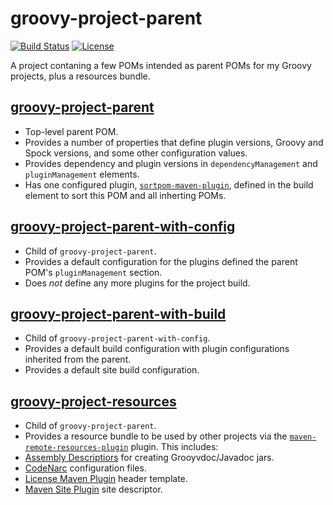 # groovy-project-parent
[![Build Status](https://travis-ci.org/rvenutolo/groovy-project-parent.svg?branch=master)](https://travis-ci.org/rvenutolo/groovy-project-parent)
[![License](https://img.shields.io/hexpm/l/plug.svg)](https://www.apache.org/licenses/LICENSE-2.0)

A project contaning a few POMs intended as parent POMs for my Groovy projects, plus a resources bundle.

## [groovy-project-parent](pom.xml)

* Top-level parent POM.
* Provides a number of properties that define plugin versions, Groovy and Spock versions, and some other configuration values.
* Provides dependency and plugin versions in `dependencyManagement` and `pluginManagement` elements.
* Has one configured plugin, [`sortpom-maven-plugin`](https://github.com/Ekryd/sortpom), defined in the build element to sort this POM and all inherting POMs.

## [groovy-project-parent-with-config](groovy-project-parent-with-config/pom.xml)

* Child of `groovy-project-parent`.
* Provides a default configuration for the plugins defined the parent POM's `pluginManagement` section.
* Does _not_ define any more plugins for the project build.

## [groovy-project-parent-with-build](groovy-project-parent-with-config/groovy-project-parent-with-build/pom.xml)

* Child of `groovy-project-parent-with-config`.
* Provides a default build configuration with plugin configurations inherited from the parent.
* Provides a default site build configuration.

## [groovy-project-resources](groovy-project-resources/src/main/resources)

* Child of `groovy-project-parent`.
* Provides a resource bundle to be used by other projects via the [`maven-remote-resources-plugin`](https://maven.apache.org/plugins/maven-remote-resources-plugin/) plugin. This includes:
 * [Assembly Descriptiors](https://maven.apache.org/plugins/maven-assembly-plugin/assembly.html) for creating Grooyvdoc/Javadoc jars.
 * [CodeNarc](http://codenarc.sourceforge.net/) configuration files.
 * [License Maven Plugin](http://code.mycila.com/license-maven-plugin/) header template.
 * [Maven Site Plugin](https://maven.apache.org/plugins/maven-site-plugin/) site descriptor.
